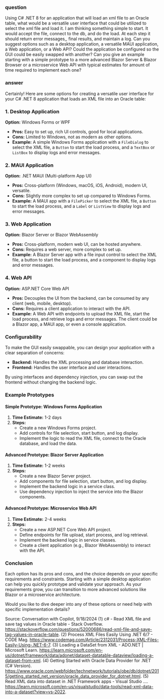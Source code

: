 ### question

Using C# .NET 8 for an application that will load an xml file to an Oracle table, what would be a versatile user interface that could be utilized to select the xml file and load it. I am thinking something simple to start. It would accept the file, connect to the db, and do the load. At each step it should return error messages,, final results, and maintain a log. Can you suggest options such as a desktop application, a versatile MAUI application, a Web application, or a Web API? Could the application be configured so the GUI could be easily swapped with another? Can you give an example starting with a simple prototype to a more advanced Blazor Server & Blazor Browser or a microservice Web API with typical estimates for amount of time required to implement each one?

### answer

Certainly! Here are some options for creating a versatile user interface for your C# .NET 8 application that loads an XML file into an Oracle table:

### 1. Desktop Application

**Option:** Windows Forms or WPF

- **Pros:** Easy to set up, rich UI controls, good for local applications.
- **Cons:** Limited to Windows, not as modern as other options.
- **Example:** A simple Windows Forms application with a `FileDialog` to select the XML file, a `Button` to start the load process, and a `TextBox` or `ListBox` to display logs and error messages.

### 2. MAUI Application

**Option:** .NET MAUI (Multi-platform App UI)

- **Pros:** Cross-platform (Windows, macOS, iOS, Android), modern UI, versatile.
- **Cons:** Slightly more complex to set up compared to Windows Forms.
- **Example:** A MAUI app with a `FilePicker` to select the XML file, a `Button` to start the load process, and a `Label` or `ListView` to display logs and error messages.

### 3. Web Application

**Option:** Blazor Server or Blazor WebAssembly

- **Pros:** Cross-platform, modern web UI, can be hosted anywhere.
- **Cons:** Requires a web server, more complex to set up.
- **Example:** A Blazor Server app with a file input control to select the XML file, a button to start the load process, and a component to display logs and error messages.

### 4. Web API

**Option:** ASP.NET Core Web API

- **Pros:** Decouples the UI from the backend, can be consumed by any client (web, mobile, desktop).
- **Cons:** Requires a client application to interact with the API.
- **Example:** A Web API with endpoints to upload the XML file, start the load process, and retrieve logs and error messages. The client could be a Blazor app, a MAUI app, or even a console application.

### Configurability

To make the GUI easily swappable, you can design your application with a clear separation of concerns:

- **Backend:** Handles the XML processing and database interaction.
- **Frontend:** Handles the user interface and user interactions.

By using interfaces and dependency injection, you can swap out the frontend without changing the backend logic.

### Example Prototypes

#### Simple Prototype: Windows Forms Application

1. **Time Estimate:** 1-2 days
2. **Steps:**
   - Create a new Windows Forms project.
   - Add controls for file selection, start button, and log display.
   - Implement the logic to read the XML file, connect to the Oracle database, and load the data.

#### Advanced Prototype: Blazor Server Application

1. **Time Estimate:** 1-2 weeks
2. **Steps:**
   - Create a new Blazor Server project.
   - Add components for file selection, start button, and log display.
   - Implement the backend logic in a service class.
   - Use dependency injection to inject the service into the Blazor components.

#### Advanced Prototype: Microservice Web API

1. **Time Estimate:** 2-4 weeks
2. **Steps:**
   - Create a new ASP.NET Core Web API project.
   - Define endpoints for file upload, start process, and log retrieval.
   - Implement the backend logic in service classes.
   - Create a client application (e.g., Blazor WebAssembly) to interact with the API.

### Conclusion

Each option has its pros and cons, and the choice depends on your specific requirements and constraints. Starting with a simple desktop application can help you quickly prototype and validate your approach. As your requirements grow, you can transition to more advanced solutions like Blazor or a microservice architecture.

Would you like to dive deeper into any of these options or need help with specific implementation details?

Source: Conversation with Copilot, 9/18/2024
(1) c# - Read XML file and save tag values in Oracle table - Stack Overflow. https://stackoverflow.com/questions/52000686/read-xml-file-and-save-tag-values-in-oracle-table.
(2) Process XML Files Easily Using .NET 6/7 - CODE Mag. https://www.codemag.com/Article/2312031/Process-XML-Files-Easily-Using-.NET-6-7.
(3) Loading a DataSet from XML - ADO.NET | Microsoft Learn. https://learn.microsoft.com/en-us/dotnet/framework/data/adonet/dataset-datatable-dataview/loading-a-dataset-from-xml.
(4) Getting Started with Oracle Data Provider for .NET (C# Version). https://www.oracle.com/webfolder/technetwork/tutorials/obe/db/dotnet/2015/getting_started_net_version/oracle_data_provider_for_dotnet.html.
(5) Read XML data into dataset in .NET Framework apps - Visual Studio .... https://learn.microsoft.com/en-us/visualstudio/data-tools/read-xml-data-into-a-dataset?view=vs-2022.
